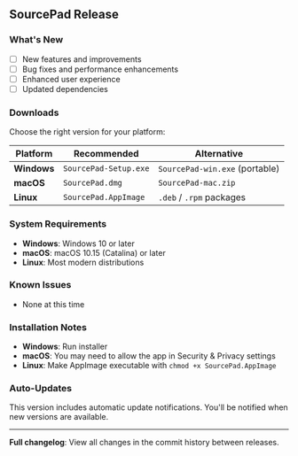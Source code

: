 ## SourcePad Release

### What's New
- [ ] New features and improvements
- [ ] Bug fixes and performance enhancements  
- [ ] Enhanced user experience
- [ ] Updated dependencies

### Downloads
Choose the right version for your platform:

| Platform | Recommended | Alternative |
|----------|-------------|-------------|
| **Windows** | `SourcePad-Setup.exe` | `SourcePad-win.exe` (portable) |
| **macOS** | `SourcePad.dmg` | `SourcePad-mac.zip` |
| **Linux** | `SourcePad.AppImage` | `.deb` / `.rpm` packages |

### System Requirements
- **Windows**: Windows 10 or later
- **macOS**: macOS 10.15 (Catalina) or later
- **Linux**: Most modern distributions

### Known Issues
- None at this time

### Installation Notes
- **Windows**: Run installer
- **macOS**: You may need to allow the app in Security & Privacy settings  
- **Linux**: Make AppImage executable with `chmod +x SourcePad.AppImage`

### Auto-Updates
This version includes automatic update notifications. You'll be notified when new versions are available.

---

**Full changelog**: View all changes in the commit history between releases.